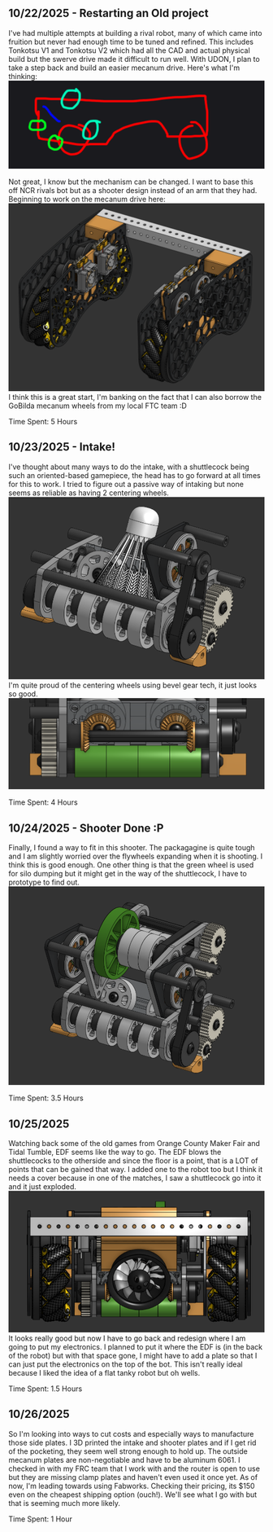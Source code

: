 ## 10/22/2025 - Restarting an Old project
I've had multiple attempts at building a rival robot, many of which came into fruition but never had enough time to be tuned and refined. This includes Tonkotsu V1 and Tonkotsu V2 which had all the CAD and actual physical build but the swerve drive made it difficult to run well. With UDON, I plan to take a step back and build an easier mecanum drive. Here's what I'm thinking:
![UDON Front View](Pictures/UDONSketch.png) 

Not great, I know but the mechanism can be changed. I want to base this off NCR rivals bot but as a shooter design instead of an arm that they had. Beginning to work on the mecanum drive here:
![UDON Front View](Pictures/BareMecanumDrive.png)
I think this is a great start, I'm banking on the fact that I can also borrow the GoBilda mecanum wheels from my local FTC team :D

Time Spent: 5 Hours

## 10/23/2025 - Intake!
I've thought about many ways to do the intake, with a shuttlecock being such an oriented-based gamepiece, the head has to go forward at all times for this to work. I tried to figure out a passive way of intaking but none seems as reliable as having 2 centering wheels. 
![UDON Front View](Pictures/IntakeOnlyImage.png)
I'm quite proud of the centering wheels using bevel gear tech, it just looks so good.
![UDON Front View](Pictures/BevelGearShowing.png)

Time Spent: 4 Hours

## 10/24/2025 - Shooter Done :P
Finally, I found a way to fit in this shooter. The packagagine is quite tough and I am slightly worried over the flywheels expanding when it is shooting. I think this is good enough. One other thing is that the green wheel is used for silo dumping but it might get in the way of the shuttlecock, I have to prototype to find out.
![UDON Front View](Pictures/IntakeISOImage.png)

Time Spent: 3.5 Hours

## 10/25/2025
Watching back some of the old games from Orange County Maker Fair and Tidal Tumble, EDF seems like the way to go. The EDF blows the shuttlecocks to the otherside and since the floor is a point, that is a LOT of points that can be gained that way. I added one to the robot too but I think it needs a cover because in one of the matches, I saw a shuttlecock go into it and it just exploded.
![UDON Front View](Pictures/UdonBackImage.png)
It looks really good but now I have to go back and redesign where I am going to put my electronics. I planned to put it where the EDF is (in the back of the robot) but with that space gone, I might have to add a plate so that I can just put the electronics on the top of the bot. This isn't really ideal because I liked the idea of a flat tanky robot but oh wells.

Time Spent: 1.5 Hours

## 10/26/2025
So I'm looking into ways to cut costs and especially ways to manufacture those side plates. I 3D printed the intake and shooter plates and if I get rid of the pocketing, they seem well strong enough to hold up. The outside mecanum plates are non-negotiable and have to be aluminum 6061. I checked in with my FRC team that I work with and the router is open to use but they are missing clamp plates and haven't even used it once yet. As of now, I'm leading towards using Fabworks. Checking their pricing, its $150 even on the cheapest shipping option (ouch!). We'll see what I go with but that is seeming much more likely.

Time Spent: 1 Hour